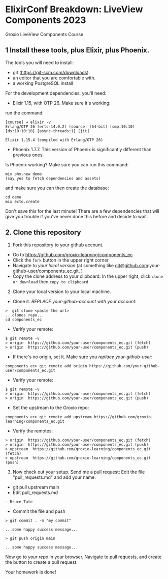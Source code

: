 # ElixirConf Breakdown: LiveView Components 2023
Groxio LiveView Components Course

## 1 Install these tools, plus Elixir, plus Phoenix. 

The tools you will need to install: 

- git (https://git-scm.com/downloads). 
- an editor that you are comfortable with. 
- a working PostgreSQL install

For the development dependencies, you'll need: 

- Elixir 1.15, with OTP 26. Make sure it's working: 

run the command: 

```
[course] ➔ elixir -v
Erlang/OTP 26 [erts-14.0.2] [source] [64-bit] [smp:10:10] [ds:10:10:10] [async-threads:1] [jit]

Elixir 1.15.4 (compiled with Erlang/OTP 26)
```

- Phoenix 1.7.7. This version of Phoenix is significantly different than previous ones.


Is Phoenix working? Make sure you can run this command: 

```
mix phx.new demo
(say yes to fetch dependencies and assets)
```

and make sure you can then create the database: 

```
cd demo
mix ecto.create
```

Don't save this for the last minute! There are a few dependencies that will give you trouble if you've never done this before and decide to wait. 


## 2. Clone this repository

1. Fork this repository to your github account. 

- Go to https://github.com/groxio-learning/components_ec
- Click the `fork` button in the upper right corner
- Navigate to *your local version* (at something like git@github.com:your-github-user/components_ec.git. )
- Copy the clone address to your clipboard. In the upper right, click `clone or download` then `copy to clipboard`

2. Clone your local version to your local machine. 

- Clone it. *REPLACE your-github-account with your account*:  

```
>  git clone <paste the url>
...clones repo...
cd components_ec
```

- Verify your remote: 

```
$ git remote -v
> origin  https://github.com/your-user/components_ec.git (fetch)
> origin  https://github.com/your-user/components_ec.git (push)
```


- If there's no origin, set it. Make sure you *replace your-github-user*:

```
components_ec> git remote add origin https://github.com/your-github-user/components_ec.git
```

- Verify your remote: 

```
$ git remote -v
> origin  https://github.com/your-user/components_ec.git (fetch)
> origin  https://github.com/your-user/components_ec.git (push)
```

- Set the upstream to the Groxio repo:

```
components_ec> git remote add upstream https://github.com/groxio-learning/components_ec.git
```

- Verify the remotes: 

```
> origin  https://github.com/your-user/components_ec.git (fetch)
> origin  https://github.com/your-user/components_ec.git (push)
> upstream  https://github.com/groxio-learning/components_ec.git (fetch)
> upstream  https://github.com/groxio-learning/components_ec.git (push)
```

3. Now check out your setup. Send me a pull request: Edit the file "pull_requests.md" and add your name: 

- git pull upstream main
- Edit pull_requests.md

```
- Bruce Tate
```

- Commit the file and push

```
> git commit . -m "my commit"

...some happy success message...

> git push origin main

...some happy success message...
```

Now go to _your repo_ in your browser. Navigate to pull requests, and create the button to create a pull request. 

Your homework is done!
